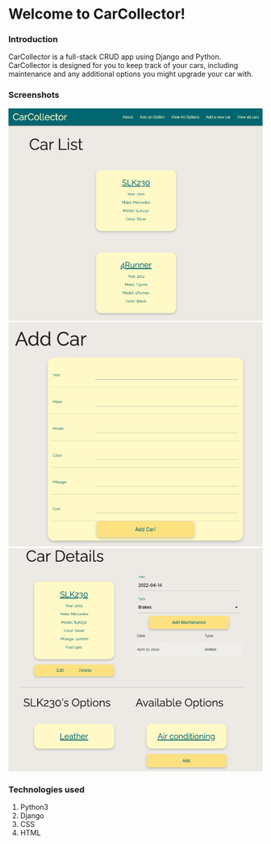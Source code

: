 # Welcome to CarCollector! 

### Introduction
CarCollector is a full-stack CRUD app using Django and Python. CarCollector is designed for you to keep track of your cars, including maintenance and any additional options you might upgrade your car with. 

### Screenshots
![List of cars](https://github.com/hmgraves/carcollector/blob/main/images/car-list.png)
![Add a new car](https://github.com/hmgraves/carcollector/blob/main/images/new-car.png)
![Car details](https://github.com/hmgraves/carcollector/blob/main/images/car-details.png)

### Technologies used
1. Python3
2. Django
3. CSS
4. HTML